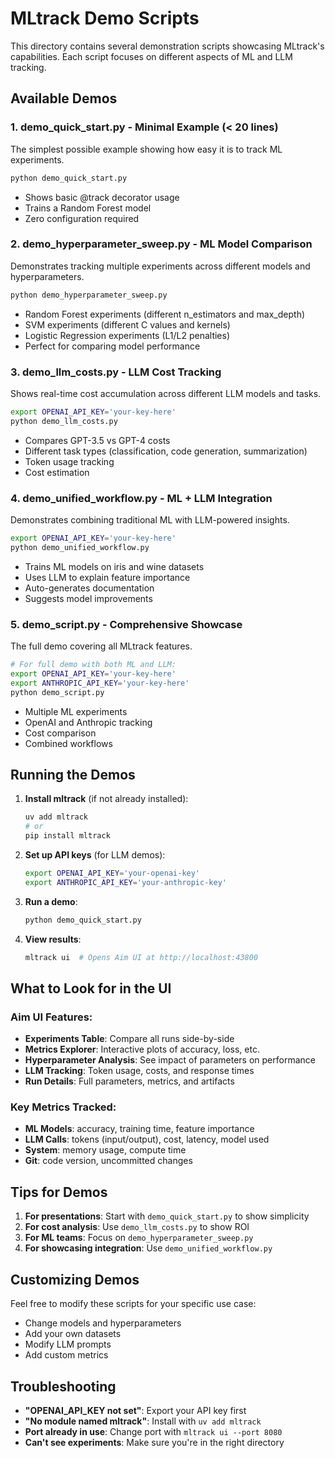 # MLtrack Demo Scripts

This directory contains several demonstration scripts showcasing MLtrack's capabilities. Each script focuses on different aspects of ML and LLM tracking.

## Available Demos

### 1. **demo_quick_start.py** - Minimal Example (< 20 lines)
The simplest possible example showing how easy it is to track ML experiments.
```bash
python demo_quick_start.py
```
- Shows basic @track decorator usage
- Trains a Random Forest model
- Zero configuration required

### 2. **demo_hyperparameter_sweep.py** - ML Model Comparison
Demonstrates tracking multiple experiments across different models and hyperparameters.
```bash
python demo_hyperparameter_sweep.py
```
- Random Forest experiments (different n_estimators and max_depth)
- SVM experiments (different C values and kernels)
- Logistic Regression experiments (L1/L2 penalties)
- Perfect for comparing model performance

### 3. **demo_llm_costs.py** - LLM Cost Tracking
Shows real-time cost accumulation across different LLM models and tasks.
```bash
export OPENAI_API_KEY='your-key-here'
python demo_llm_costs.py
```
- Compares GPT-3.5 vs GPT-4 costs
- Different task types (classification, code generation, summarization)
- Token usage tracking
- Cost estimation

### 4. **demo_unified_workflow.py** - ML + LLM Integration
Demonstrates combining traditional ML with LLM-powered insights.
```bash
export OPENAI_API_KEY='your-key-here'
python demo_unified_workflow.py
```
- Trains ML models on iris and wine datasets
- Uses LLM to explain feature importance
- Auto-generates documentation
- Suggests model improvements

### 5. **demo_script.py** - Comprehensive Showcase
The full demo covering all MLtrack features.
```bash
# For full demo with both ML and LLM:
export OPENAI_API_KEY='your-key-here'
export ANTHROPIC_API_KEY='your-key-here'
python demo_script.py
```
- Multiple ML experiments
- OpenAI and Anthropic tracking
- Cost comparison
- Combined workflows

## Running the Demos

1. **Install mltrack** (if not already installed):
   ```bash
   uv add mltrack
   # or
   pip install mltrack
   ```

2. **Set up API keys** (for LLM demos):
   ```bash
   export OPENAI_API_KEY='your-openai-key'
   export ANTHROPIC_API_KEY='your-anthropic-key'
   ```

3. **Run a demo**:
   ```bash
   python demo_quick_start.py
   ```

4. **View results**:
   ```bash
   mltrack ui  # Opens Aim UI at http://localhost:43800
   ```

## What to Look for in the UI

### Aim UI Features:
- **Experiments Table**: Compare all runs side-by-side
- **Metrics Explorer**: Interactive plots of accuracy, loss, etc.
- **Hyperparameter Analysis**: See impact of parameters on performance
- **LLM Tracking**: Token usage, costs, and response times
- **Run Details**: Full parameters, metrics, and artifacts

### Key Metrics Tracked:
- **ML Models**: accuracy, training time, feature importance
- **LLM Calls**: tokens (input/output), cost, latency, model used
- **System**: memory usage, compute time
- **Git**: code version, uncommitted changes

## Tips for Demos

1. **For presentations**: Start with `demo_quick_start.py` to show simplicity
2. **For cost analysis**: Use `demo_llm_costs.py` to show ROI
3. **For ML teams**: Focus on `demo_hyperparameter_sweep.py`
4. **For showcasing integration**: Use `demo_unified_workflow.py`

## Customizing Demos

Feel free to modify these scripts for your specific use case:
- Change models and hyperparameters
- Add your own datasets
- Modify LLM prompts
- Add custom metrics

## Troubleshooting

- **"OPENAI_API_KEY not set"**: Export your API key first
- **"No module named mltrack"**: Install with `uv add mltrack`
- **Port already in use**: Change port with `mltrack ui --port 8080`
- **Can't see experiments**: Make sure you're in the right directory
